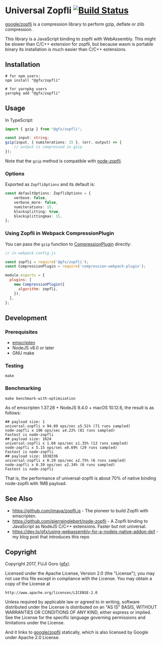 # Universal Zopfli [![Build Status](https://travis-ci.org/gfx/universal-zopfli-js.svg?branch=master)](https://travis-ci.org/gfx/universal-zopfli-js)

[google/zopfli](https://github.com/google/zopfli) is a compression library to perform
gzip, deflate or zlib compression.

This library is a JavaScript binding to zopfli with WebAssembly. This might be slower than C/C++ extension for zopfli, but because wasm is portable binary its installation is much easier than C/C++ extensions.

## Installation

```shell-session
# for npm users:
npm install "@gfx/zopfli"

# for yarnpkg users
yarnpkg add "@gfx/zopfli"
```

## Usage

In TypeScript:

```typescript
import { gzip } from "@gfx/zopfli";

const input: string;
gzip(input, { numiterations: 15 }, (err, output) => {
    // output is compressed in gzip
});
```

Note that the `gzip` method is compatible with [node-zopfli](https://github.com/pierreinglebert/node-zopfli).

### Options

Exported as `ZopfliOptions` and its default is:

```typescript
const defaultOptions: ZopfliOptions = {
    verbose: false,
    verbose_more: false,
    numiterations: 15,
    blocksplitting: true,
    blocksplittingmax: 15,
};
```

### Using Zopfli in Webpack CompressionPlugin

You can pass the `gzip` function to [CompressionPlugin](https://github.com/webpack-contrib/compression-webpack-plugin) directly:

```js
// in webpack.config.js

const zopfli = require('@gfx/zopfli');
const CompressionPlugin = require('compression-webpack-plugin');

module.exports = {
  plugins: [
    new CompressionPlugin({
      algorithm: zopfli,
    }),
  ],
};
```

## Development

### Prerequisites

* [emscripten](https://github.com/kripken/emscripten)
* NodeJS v8.0 or later
* GNU make

### Testing

```shell-session
make
```

### Benchmarking

```shell-session
make benchmark-with-optimization
```

As of emscripten 1.37.28 + NodeJS 9.4.0 + macOS 10.12.6, the result is as follows:

```
## payload size: 1
universal-zopfli x 94.09 ops/sec ±5.51% (71 runs sampled)
node-zopfli x 196 ops/sec ±4.22% (81 runs sampled)
Fastest is node-zopfli
## payload size: 1024
universal-zopfli x 1.68 ops/sec ±1.35% (13 runs sampled)
node-zopfli x 5.15 ops/sec ±0.69% (29 runs sampled)
Fastest is node-zopfli
## payload size: 1038336
universal-zopfli x 0.29 ops/sec ±2.75% (6 runs sampled)
node-zopfli x 0.39 ops/sec ±2.34% (6 runs sampled)
Fastest is node-zopfli
```

That is, the performance of universal-zopfli is about 70% of native binding node-zopfli with 1MB payload.

## See Also

* https://github.com/imaya/zopfli.js - The pioneer to build Zopfli with emscripten.
* https://github.com/pierreinglebert/node-zopfli - A Zopfli binding to JavaScript as NodeJS C/C++ extensions. Faster but not universal.
* https://dev.to/gfx/using-webassembly-for-a-nodejs-native-addon-dpf - my blog post that introduces this repo

## Copyright

Copyright 2017, FUJI Goro ([gfx](https://github.com/gfx)).

Licensed under the Apache License, Version 2.0 (the "License");
you may not use this file except in compliance with the License.
You may obtain a copy of the License at

    http://www.apache.org/licenses/LICENSE-2.0

Unless required by applicable law or agreed to in writing, software
distributed under the License is distributed on an "AS IS" BASIS,
WITHOUT WARRANTIES OR CONDITIONS OF ANY KIND, either express or implied.
See the License for the specific language governing permissions and
limitations under the License.

And it links to [google/zopfli](https://github.com/google/zopfli) statically,
which is also licensed by Google under Apache 2.0 License.
